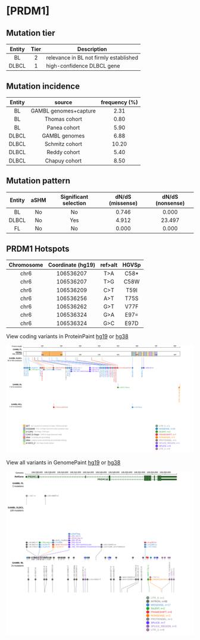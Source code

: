 # [PRDM1]

## Mutation tier

|Entity|Tier|Description                           |
|:------:|:----:|--------------------------------------|
|BL    |2   |relevance in BL not firmly established|
|DLBCL |1   |high-confidence DLBCL gene            |
## Mutation incidence

|Entity|source               |frequency (%)|
|:------:|:---------------------:|:-------------:|
|BL    |GAMBL genomes+capture| 2.31        |
|BL    |Thomas cohort        | 0.80        |
|BL    |Panea cohort         | 5.90        |
|DLBCL |GAMBL genomes        | 6.88        |
|DLBCL |Schmitz cohort       |10.20        |
|DLBCL |Reddy cohort         | 5.40        |
|DLBCL |Chapuy cohort        | 8.50        |

## Mutation pattern

|Entity|aSHM|Significant selection|dN/dS (missense)|dN/dS (nonsense)|
|:------:|:----:|:---------------------:|:----------------:|:----------------:|
|BL    |No  |No                   |0.746           | 0.000          |
|DLBCL |No  |Yes                  |4.912           |23.497          |
|FL    |No  |No                   |0.000           | 0.000          |




 ## PRDM1 Hotspots

| Chromosome |Coordinate (hg19) | ref>alt | HGVSp | 
 | :---:| :---: | :--: | :---: |
| chr6 | 106536207 | T>A | C58* |
| chr6 | 106536207 | T>G | C58W |
| chr6 | 106536209 | C>T | T59I |
| chr6 | 106536256 | A>T | T75S |
| chr6 | 106536262 | G>T | V77F |
| chr6 | 106536324 | G>A | E97= |
| chr6 | 106536324 | G>C | E97D |

View coding variants in ProteinPaint [hg19](https://www.bcgsc.ca/downloads/morinlab/GAMBL/test/genes/PRDM1_protein.html)  or [hg38](https://www.bcgsc.ca/downloads/morinlab/GAMBL/test/genes/PRDM1_protein_hg38.html)

![image](images/proteinpaint/PRDM1_NM_001198.svg)

View all variants in GenomePaint [hg19](https://www.bcgsc.ca/downloads/morinlab/GAMBL/test/genes/PRDM1.html)  or [hg38](https://www.bcgsc.ca/downloads/morinlab/GAMBL/test/genes/PRDM1_hg38.html)

![image](images/proteinpaint/PRDM1.svg)
